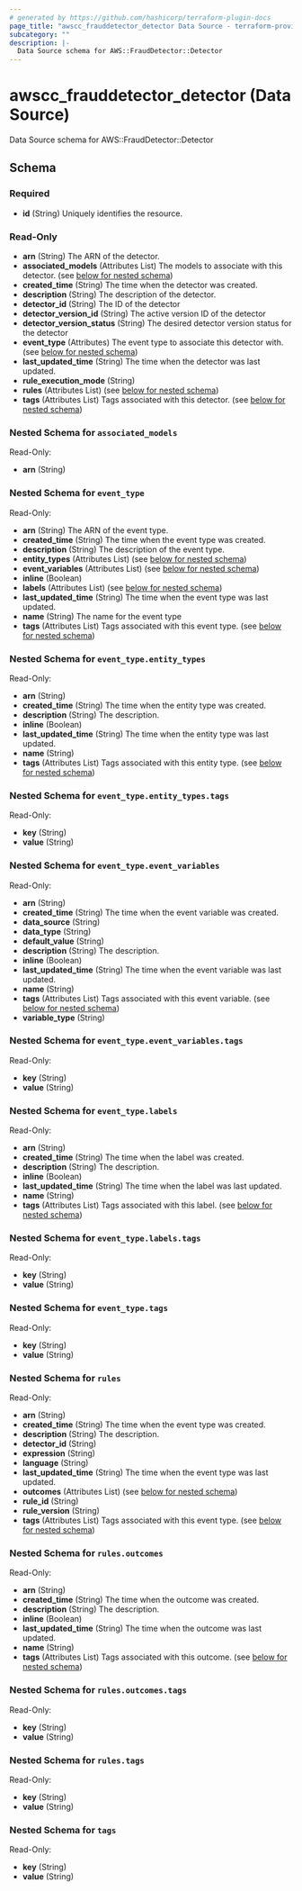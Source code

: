 ```yaml
---
# generated by https://github.com/hashicorp/terraform-plugin-docs
page_title: "awscc_frauddetector_detector Data Source - terraform-provider-awscc"
subcategory: ""
description: |-
  Data Source schema for AWS::FraudDetector::Detector
---
```


# awscc_frauddetector_detector (Data Source)

Data Source schema for AWS::FraudDetector::Detector



<!-- schema generated by tfplugindocs -->
## Schema

### Required

- **id** (String) Uniquely identifies the resource.

### Read-Only

- **arn** (String) The ARN of the detector.
- **associated_models** (Attributes List) The models to associate with this detector. (see [below for nested schema](#nestedatt--associated_models))
- **created_time** (String) The time when the detector was created.
- **description** (String) The description of the detector.
- **detector_id** (String) The ID of the detector
- **detector_version_id** (String) The active version ID of the detector
- **detector_version_status** (String) The desired detector version status for the detector
- **event_type** (Attributes) The event type to associate this detector with. (see [below for nested schema](#nestedatt--event_type))
- **last_updated_time** (String) The time when the detector was last updated.
- **rule_execution_mode** (String)
- **rules** (Attributes List) (see [below for nested schema](#nestedatt--rules))
- **tags** (Attributes List) Tags associated with this detector. (see [below for nested schema](#nestedatt--tags))

<a id="nestedatt--associated_models"></a>
### Nested Schema for `associated_models`

Read-Only:

- **arn** (String)


<a id="nestedatt--event_type"></a>
### Nested Schema for `event_type`

Read-Only:

- **arn** (String) The ARN of the event type.
- **created_time** (String) The time when the event type was created.
- **description** (String) The description of the event type.
- **entity_types** (Attributes List) (see [below for nested schema](#nestedatt--event_type--entity_types))
- **event_variables** (Attributes List) (see [below for nested schema](#nestedatt--event_type--event_variables))
- **inline** (Boolean)
- **labels** (Attributes List) (see [below for nested schema](#nestedatt--event_type--labels))
- **last_updated_time** (String) The time when the event type was last updated.
- **name** (String) The name for the event type
- **tags** (Attributes List) Tags associated with this event type. (see [below for nested schema](#nestedatt--event_type--tags))

<a id="nestedatt--event_type--entity_types"></a>
### Nested Schema for `event_type.entity_types`

Read-Only:

- **arn** (String)
- **created_time** (String) The time when the entity type was created.
- **description** (String) The description.
- **inline** (Boolean)
- **last_updated_time** (String) The time when the entity type was last updated.
- **name** (String)
- **tags** (Attributes List) Tags associated with this entity type. (see [below for nested schema](#nestedatt--event_type--entity_types--tags))

<a id="nestedatt--event_type--entity_types--tags"></a>
### Nested Schema for `event_type.entity_types.tags`

Read-Only:

- **key** (String)
- **value** (String)



<a id="nestedatt--event_type--event_variables"></a>
### Nested Schema for `event_type.event_variables`

Read-Only:

- **arn** (String)
- **created_time** (String) The time when the event variable was created.
- **data_source** (String)
- **data_type** (String)
- **default_value** (String)
- **description** (String) The description.
- **inline** (Boolean)
- **last_updated_time** (String) The time when the event variable was last updated.
- **name** (String)
- **tags** (Attributes List) Tags associated with this event variable. (see [below for nested schema](#nestedatt--event_type--event_variables--tags))
- **variable_type** (String)

<a id="nestedatt--event_type--event_variables--tags"></a>
### Nested Schema for `event_type.event_variables.tags`

Read-Only:

- **key** (String)
- **value** (String)



<a id="nestedatt--event_type--labels"></a>
### Nested Schema for `event_type.labels`

Read-Only:

- **arn** (String)
- **created_time** (String) The time when the label was created.
- **description** (String) The description.
- **inline** (Boolean)
- **last_updated_time** (String) The time when the label was last updated.
- **name** (String)
- **tags** (Attributes List) Tags associated with this label. (see [below for nested schema](#nestedatt--event_type--labels--tags))

<a id="nestedatt--event_type--labels--tags"></a>
### Nested Schema for `event_type.labels.tags`

Read-Only:

- **key** (String)
- **value** (String)



<a id="nestedatt--event_type--tags"></a>
### Nested Schema for `event_type.tags`

Read-Only:

- **key** (String)
- **value** (String)



<a id="nestedatt--rules"></a>
### Nested Schema for `rules`

Read-Only:

- **arn** (String)
- **created_time** (String) The time when the event type was created.
- **description** (String) The description.
- **detector_id** (String)
- **expression** (String)
- **language** (String)
- **last_updated_time** (String) The time when the event type was last updated.
- **outcomes** (Attributes List) (see [below for nested schema](#nestedatt--rules--outcomes))
- **rule_id** (String)
- **rule_version** (String)
- **tags** (Attributes List) Tags associated with this event type. (see [below for nested schema](#nestedatt--rules--tags))

<a id="nestedatt--rules--outcomes"></a>
### Nested Schema for `rules.outcomes`

Read-Only:

- **arn** (String)
- **created_time** (String) The time when the outcome was created.
- **description** (String) The description.
- **inline** (Boolean)
- **last_updated_time** (String) The time when the outcome was last updated.
- **name** (String)
- **tags** (Attributes List) Tags associated with this outcome. (see [below for nested schema](#nestedatt--rules--outcomes--tags))

<a id="nestedatt--rules--outcomes--tags"></a>
### Nested Schema for `rules.outcomes.tags`

Read-Only:

- **key** (String)
- **value** (String)



<a id="nestedatt--rules--tags"></a>
### Nested Schema for `rules.tags`

Read-Only:

- **key** (String)
- **value** (String)



<a id="nestedatt--tags"></a>
### Nested Schema for `tags`

Read-Only:

- **key** (String)
- **value** (String)


